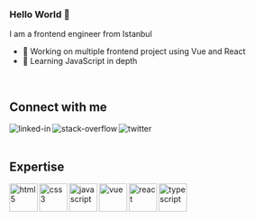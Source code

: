 ### Hello World 👋
I am a frontend engineer from Istanbul
- 🔭 Working on multiple frontend project using Vue and React
- 🌱 Learning JavaScript in depth
<br>

## Connect with me

[<img align="left" alt="linked-in" src="https://img.shields.io/badge/linkedin-%230077B5.svg?&style=for-the-badge&logo=linkedin&logoColor=white" />](https://www.linkedin.com/in/aylin-sayharman/)
[<img align="left" alt="stack-overflow" src="https://img.shields.io/badge/stack%20overflow-FE7A16?logo=stack-overflow&logoColor=white&style=for-the-badge" />](https://stackoverflow.com/users/12118339/aylin-sayharman)
[<img align="left" alt="twitter" src="https://img.shields.io/badge/twitter-%231DA1F2.svg?&style=for-the-badge&logo=twitter&logoColor=white" />](https://twitter.com/disi_dev)
<br>
<br>
## Expertise

<img width="50px" height="50px" align="left" alt="html5" src="https://upload.wikimedia.org/wikipedia/commons/3/38/HTML5_Badge.svg" />

<img width="50px" height="50px" align="left" alt="css3" src="https://upload.wikimedia.org/wikipedia/commons/6/62/CSS3_logo.svg" />

<img width="50px" height="50px" align="left" alt="javascript" src="https://upload.wikimedia.org/wikipedia/commons/9/99/Unofficial_JavaScript_logo_2.svg" />

<img width="50px" height="50px" align="left" alt="vue" src="https://vuejs.org/images/logo.svg" />

<img width="50px" height="50px" align="left" alt="react" src="https://upload.wikimedia.org/wikipedia/commons/4/47/React.svg" />

<img width="50px" height="50px" align="left" alt="typescript" src="https://upload.wikimedia.org/wikipedia/commons/4/4c/Typescript_logo_2020.svg" />


